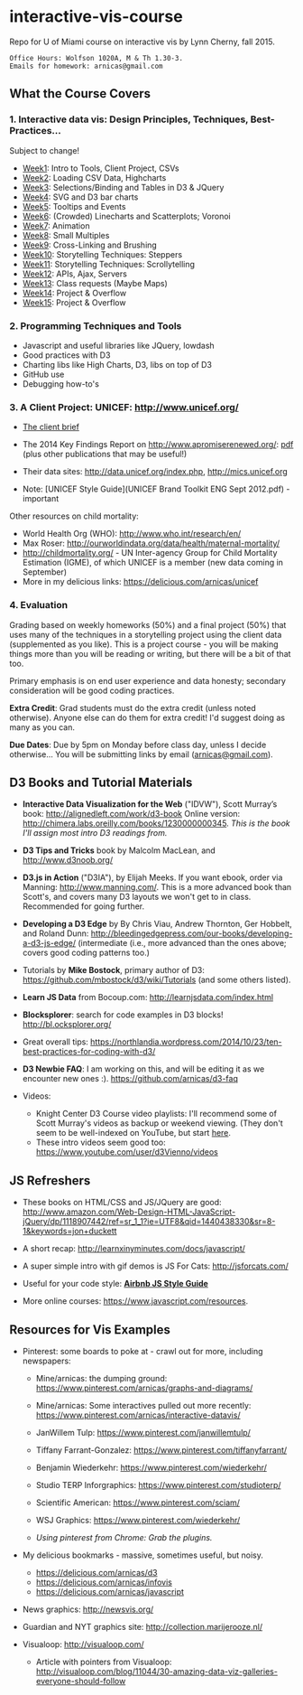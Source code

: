 # interactive-vis-course

Repo for U of Miami course on interactive vis by Lynn Cherny, fall 2015.

    Office Hours: Wolfson 1020A, M & Th 1.30-3.
    Emails for homework: arnicas@gmail.com


## What the Course Covers

### 1. Interactive data vis: Design Principles, Techniques, Best-Practices...

Subject to change!

* [Week1](Week1): Intro to Tools, Client Project, CSVs
* [Week2](Week2): Loading CSV Data, Highcharts
* [Week3](Week3): Selections/Binding and Tables in D3 & JQuery
* [Week4](Week4): SVG and D3 bar charts
* [Week5](Week5): Tooltips and Events
* [Week6](Week6): (Crowded) Linecharts and Scatterplots; Voronoi
* [Week7](Week7): Animation
* [Week8](Week8): Small Multiples
* [Week9](Week9):  Cross-Linking and Brushing
* [Week10](Week10): Storytelling Techniques: Steppers
* [Week11](Week11): Storytelling Techniques: Scrollytelling
* [Week12](Week12): APIs, Ajax, Servers
* [Week13](Week13): Class requests (Maybe Maps)
* [Week14](Week14): Project & Overflow
* [Week15](Week15): Project & Overflow


### 2. Programming Techniques and Tools

* Javascript and useful libraries like JQuery, lowdash
* Good practices with D3
* Charting libs like High Charts, D3, libs on top of D3
* GitHub use
* Debugging how-to's


### 3. A Client Project: UNICEF: http://www.unicef.org/

* [The client brief](APromiseRenewed_Brief_March2015.pdf)
* The 2014 Key Findings Report on http://www.apromiserenewed.org/: [pdf](http://www.apromiserenewed.org/wp-content/uploads/2015/07/A-Promise-Renewed-2014-Key-Findings.pdf) (plus other publications that may be useful!)
* Their data sites: http://data.unicef.org/index.php, http://mics.unicef.org

* Note: [UNICEF Style Guide](UNICEF Brand Toolkit ENG Sept 2012.pdf) - important


Other resources on child mortality:

* World Health Org (WHO): http://www.who.int/research/en/
* Max Roser: http://ourworldindata.org/data/health/maternal-mortality/
* http://childmortality.org/ - UN Inter-agency Group for Child Mortality Estimation (IGME), of which UNICEF is a member (new data coming in September)
* More in my delicious links: https://delicious.com/arnicas/unicef

### 4. Evaluation

Grading based on weekly homeworks (50%) and a final project (50%) that uses many of the techniques in a storytelling project using the client data (supplemented as you like).  This is a project course - you will be making things more than you will be reading or writing, but there will be a bit of that too.

Primary emphasis is on end user experience and data honesty; secondary consideration will be good coding practices.

**Extra Credit**: Grad students must do the extra credit (unless noted otherwise). Anyone else can do them for extra credit!  I'd suggest doing as many as you can.

**Due Dates**: Due by 5pm on Monday before class day, unless I decide otherwise... You will be submitting links by email (arnicas@gmail.com).


## D3 Books and Tutorial Materials

* **Interactive Data Visualization for the Web** ("IDVW"), Scott Murray’s book: http://alignedleft.com/work/d3-book
Online version: http://chimera.labs.oreilly.com/books/1230000000345.  *This is the book I'll assign most intro D3 readings from.*

* **D3 Tips and Tricks** book by Malcolm MacLean, and http://www.d3noob.org/

* **D3.js in Action** ("D3IA"), by Elijah Meeks.  If you want ebook, order via Manning: http://www.manning.com/.  This is a more advanced book than Scott's, and covers many D3 layouts we won't get to in class.  Recommended for going further.

* **Developing a D3 Edge** by By Chris Viau, Andrew Thornton, Ger Hobbelt, and Roland Dunn: http://bleedingedgepress.com/our-books/developing-a-d3-js-edge/ (intermediate (i.e., more advanced than the ones above; covers good coding patterns too.)

* Tutorials by **Mike Bostock**, primary author of D3: https://github.com/mbostock/d3/wiki/Tutorials (and some others listed).

* **Learn JS Data** from Bocoup.com: http://learnjsdata.com/index.html

* **Blocksplorer**: search for code examples in D3 blocks! http://bl.ocksplorer.org/

* Great overall tips: https://northlandia.wordpress.com/2014/10/23/ten-best-practices-for-coding-with-d3/

* **D3 Newbie FAQ**: I am working on this, and will be editing it as we encounter new ones :). https://github.com/arnicas/d3-faq

* Videos:
    * Knight Center D3 Course video playlists: I'll recommend some of Scott Murray's videos as backup or weekend viewing. (They don't seem to be well-indexed on YouTube, but start [here](https://www.youtube.com/user/KnightCenterMOOC/playlists).
    * These intro videos seem good too: https://www.youtube.com/user/d3Vienno/videos


## JS Refreshers

* These books on HTML/CSS and JS/JQuery are good: http://www.amazon.com/Web-Design-HTML-JavaScript-jQuery/dp/1118907442/ref=sr_1_1?ie=UTF8&qid=1440438330&sr=8-1&keywords=jon+duckett

* A short recap: http://learnxinyminutes.com/docs/javascript/

* A super simple intro with gif demos is JS For Cats: http://jsforcats.com/

* Useful for your code style: **[Airbnb JS Style Guide](https://github.com/airbnb/javascript/tree/master/es5)**

* More online courses: https://www.javascript.com/resources.


## Resources for Vis Examples

* Pinterest: some boards to poke at - crawl out for more, including newspapers:
    * Mine/arnicas: the dumping ground:
        https://www.pinterest.com/arnicas/graphs-and-diagrams/
    * Mine/arnicas: Some interactives pulled out more recently: https://www.pinterest.com/arnicas/interactive-datavis/
    * JanWillem Tulp: https://www.pinterest.com/janwillemtulp/
    * Tiffany Farrant-Gonzalez: https://www.pinterest.com/tiffanyfarrant/
    * Benjamin Wiederkehr: https://www.pinterest.com/wiederkehr/
    * Studio TERP Inforgraphics: https://www.pinterest.com/studioterp/
    * Scientific American: https://www.pinterest.com/sciam/
    * WSJ Graphics: https://www.pinterest.com/wiederkehr/

    * *Using pinterest from Chrome: Grab the plugins.*

* My delicious bookmarks - massive, sometimes useful, but noisy.
    * https://delicious.com/arnicas/d3
    * https://delicious.com/arnicas/infovis
    * https://delicious.com/arnicas/javascript

* News graphics: http://newsvis.org/
* Guardian and NYT graphics site: http://collection.marijerooze.nl/
* Visualoop: http://visualoop.com/
    * Article with pointers from Visualoop: http://visualoop.com/blog/11044/30-amazing-data-viz-galleries-everyone-should-follow

